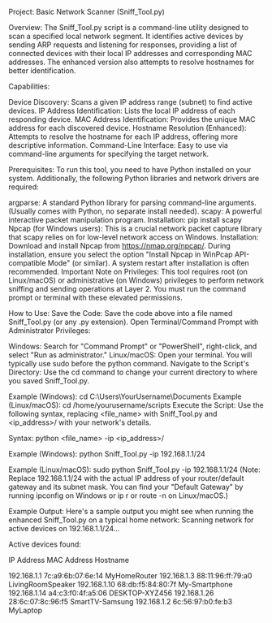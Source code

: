 Project: Basic Network Scanner (Sniff_Tool.py)

Overview:
The Sniff_Tool.py script is a command-line utility designed to scan a specified local network segment. It identifies active devices by sending ARP requests and listening for responses, providing a list of connected devices with their local IP addresses and corresponding MAC addresses. The enhanced version also attempts to resolve hostnames for better identification.

Capabilities:

Device Discovery: Scans a given IP address range (subnet) to find active devices.
IP Address Identification: Lists the local IP address of each responding device.
MAC Address Identification: Provides the unique MAC address for each discovered device.
Hostname Resolution (Enhanced): Attempts to resolve the hostname for each IP address, offering more descriptive information.
Command-Line Interface: Easy to use via command-line arguments for specifying the target network.

Prerequisites:
To run this tool, you need to have Python installed on your system. Additionally, the following Python libraries and network drivers are required:

argparse: A standard Python library for parsing command-line arguments. (Usually comes with Python, no separate install needed).
scapy: A powerful interactive packet manipulation program.
Installation: pip install scapy
Npcap (for Windows users): This is a crucial network packet capture library that scapy relies on for low-level network access on Windows.
Installation: Download and install Npcap from https://nmap.org/npcap/. During installation, ensure you select the option "Install Npcap in WinPcap API-compatible Mode" (or similar). A system restart after installation is often recommended.
Important Note on Privileges:
This tool requires root (on Linux/macOS) or administrative (on Windows) privileges to perform network sniffing and sending operations at Layer 2. You must run the command prompt or terminal with these elevated permissions.

How to Use:
Save the Code: Save the code above into a file named Sniff_Tool.py (or any .py extension).
Open Terminal/Command Prompt with Administrator Privileges:

Windows: Search for "Command Prompt" or "PowerShell", right-click, and select "Run as administrator."
Linux/macOS: Open your terminal. You will typically use sudo before the python command.
Navigate to the Script's Directory: Use the cd command to change your current directory to where you saved Sniff_Tool.py.

Example (Windows): cd C:\Users\YourUsername\Documents
Example (Linux/macOS): cd /home/yourusername/scripts
Execute the Script:
Use the following syntax, replacing <file_name> with Sniff_Tool.py and <ip_address>/<subnet> with your network's details.

Syntax:
python <file_name> -ip <ip_address>/<subnet>

Example (Windows):
python Sniff_Tool.py -ip 192.168.1.1/24

Example (Linux/macOS):
sudo python Sniff_Tool.py -ip 192.168.1.1/24
(Note: Replace 192.168.1.1/24 with the actual IP address of your router/default gateway and its subnet mask. You can find your "Default Gateway" by running ipconfig on Windows or ip r or route -n on Linux/macOS.)

Example Output:
Here's a sample output you might see when running the enhanced Sniff_Tool.py on a typical home network:
Scanning network for active devices on 192.168.1.1/24...

Active devices found:

IP Address           MAC Address        Hostname

192.168.1.1          7c:a9:6b:07:6e:14  MyHomeRouter
192.168.1.3          88:11:96:ff:79:a0  LivingRoomSpeaker
192.168.1.10         68:db:f5:84:80:7f  My-Smartphone
192.168.1.14         a4:c3:f0:4f:a5:06  DESKTOP-XYZ456
192.168.1.26         28:6c:07:8c:96:f5  SmartTV-Samsung
192.168.1.2          6c:56:97:b0:fe:b3  MyLaptop
